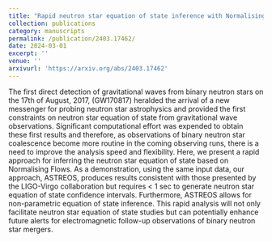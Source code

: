 ```yaml
---
title: "Rapid neutron star equation of state inference with Normalising Flows"
collection: publications
category: manuscripts
permalink: /publication/2403.17462/
date: 2024-03-01
excerpt: ''
venue: ''
arxivurl: 'https://arxiv.org/abs/2403.17462'
---
```

<p>The first direct detection of gravitational waves from binary neutron stars on the 17th of August, 2017, (GW170817) heralded the arrival of a new messenger for probing neutron star astrophysics and provided the first constraints on neutron star equation of state from gravitational wave observations. Significant computational effort was expended to obtain these first results and therefore, as observations of binary neutron star coalescence become more routine in the coming observing runs, there is a need to improve the analysis speed and flexibility. Here, we present a rapid approach for inferring the neutron star equation of state based on Normalising Flows. As a demonstration, using the same input data, our approach, ASTREOS, produces results consistent with those presented by the LIGO-Virgo collaboration but requires &lt; 1 sec to generate neutron star equation of state confidence intervals. Furthermore, ASTREOS allows for non-parametric equation of state inference. This rapid analysis will not only facilitate neutron star equation of state studies but can potentially enhance future alerts for electromagnetic follow-up observations of binary neutron star mergers.</p>
